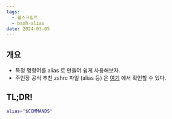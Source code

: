 ```yaml
---
tags:
  - 쉘스크립트
  - bash-alias
date: 2024-03-05
---
```

## 개요

- 특정 명령어를 alias 로 만들어 쉽게 사용해보자.
- 주인장 공식 추천 zshrc 파일 (alias 등) 은 [여기](https://github.com/haeramkeem/yuvivim/blob/main/zshrc/.zshrc) 에서 확인할 수 있다.

## TL;DR!

```bash
alias="$COMMANDS"
```